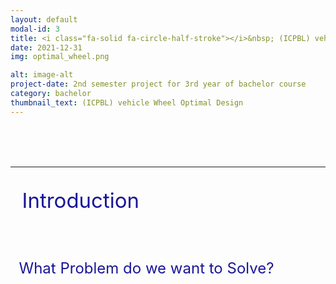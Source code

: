 ```yaml
---
layout: default
modal-id: 3
title: <i class="fa-solid fa-circle-half-stroke"></i>&nbsp; (ICPBL) vehicle Wheel Optimal Design
date: 2021-12-31
img: optimal_wheel.png

alt: image-alt
project-date: 2nd semester project for 3rd year of bachelor course
category: bachelor
thumbnail_text: (ICPBL) vehicle Wheel Optimal Design
---
```




<br><br><br>   


***
<p style="font-size: 33px; color: rgb(25, 22, 150)"><i class="fas fa-glasses"></i>&nbsp; Introduction </p>
<br>
<p style="font-size: 24px; color: rgb(25, 22, 150)"> <i class="fa fa-question-circle" aria-hidden="true"></i>&nbsp; What Problem do we want to Solve?  </p>



